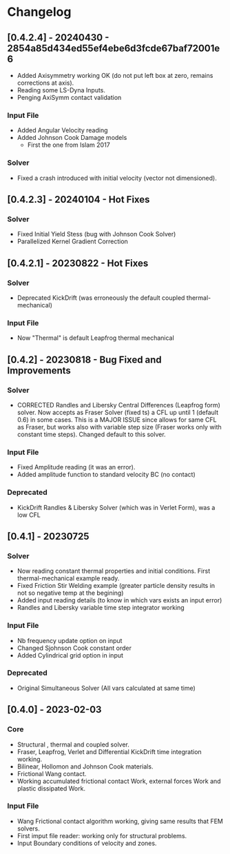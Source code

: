 # Changelog

## [0.4.2.4] - 20240430 - 2854a85d434ed55ef4ebe6d3fcde67baf72001e6
 - Added Axisymmetry working OK (do not put left box at zero, remains corrections at axis).
 - Reading some LS-Dyna Inputs.
 - Penging AxiSymm contact validation

### Input File 
 - Added Angular Velocity reading
 - Added Johnson Cook Damage models
   - First the one from Islam 2017
### Solver
 - Fixed a crash introduced with initial velocity (vector not dimensioned).

## [0.4.2.3] - 20240104 - Hot Fixes

### Solver 
 - Fixed Initial Yield Stess (bug with Johnson Cook Solver)  
 - Parallelized Kernel Gradient Correction
 
## [0.4.2.1] - 20230822 - Hot Fixes

### Solver 
 - Deprecated KickDrift (was erroneously the default coupled thermal-mechanical)
   
### Input File 
 - Now "Thermal" is default Leapfrog thermal mechanical
 
## [0.4.2] - 20230818 - Bug Fixed and Improvements

### Solver 
 - CORRECTED Randles and Libersky Central Differences (Leapfrog form) solver. Now 
   accepts as Fraser Solver (fixed ts) a CFL up until 1 (default 0.6) in some cases.
   This is a MAJOR ISSUE since allows for same CFL as Fraser, but works also
   with variable step size (Fraser works only with constant time steps).
   Changed default to this solver.
   
### Input File 
 - Fixed Amplitude reading (it was an error).
 - Added amplitude function to standard velocity BC (no contact)
 
  ### Deprecated
 - KickDrift Randles & Libersky Solver (which was in Verlet Form), was a low CFL 
 
## [0.4.1] - 20230725

### Solver 
  - Now reading constant thermal properties and initial conditions. First thermal-mechanical example ready.
  - Fixed Friction Stir Welding example (greater particle density results in not so negative temp at the begining)
  - Added input reading details (to know in which vars exists an input error)
  - Randles and Libersky variable time step integrator working
### Input File 
  - Nb frequency update option on input 
  - Changed Sjohnson Cook constant order
  - Added Cylindrical grid option in input 
  ### Deprecated
 - Original Simultaneous Solver (All vars calculated at same time)

## [0.4.0] - 2023-02-03
### Core 
 - Structural , thermal and coupled solver.
 - Fraser, Leapfrog, Verlet and Differential KickDrift time integration working.
 - Bilinear, Hollomon and Johnson Cook materials.
 - Frictional Wang contact.
 - Working accumulated frictional contact Work, external forces Work and plastic dissipated Work.  
 
### Input File 
 - Wang Frictional contact algorithm working, giving same results that FEM solvers.
 - First imput file reader: working only for structural problems.
 - Input Boundary conditions of velocity and zones. 
 


